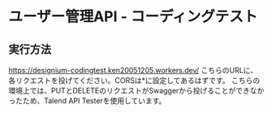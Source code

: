 # ユーザー管理API - コーディングテスト
## 実行方法
https://designium-codingtest.ken20051205.workers.dev/
こちらのURLに、各リクエストを投げてください。CORSは*に設定してあるはずです。
こちらの環境上では、PUTとDELETEのリクエストがSwaggerから投げることができなかったため、Talend API Testerを使用しています。